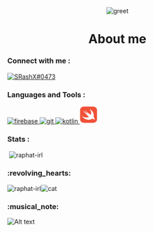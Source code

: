<div align="center">
  <img alt="greet" width="auto" height="auto" src="https://im5.ezgif.com/tmp/ezgif-5-f60781de7e.webp">
</div>

<h1 align="center">About me</h1>

<h3 align="left">Connect with me :</h3>
<p align="left">
<a href="https://discord.gg/UkNTr9SQED" target="blank"><img align="center" src="https://raw.githubusercontent.com/rahuldkjain/github-profile-readme-generator/master/src/images/icons/Social/discord.svg" alt="SRashX#0473" height="30" width="40" /></a>
</p>

<div>
<h3 align="left">Languages and Tools :</h3>
<p align="left"> <a href="https://firebase.google.com/" target="_blank" rel="noreferrer"> <img src="https://www.vectorlogo.zone/logos/firebase/firebase-icon.svg" alt="firebase" width="40" height="40"/> </a> <a href="https://git-scm.com/" target="_blank" rel="noreferrer"> <img src="https://www.vectorlogo.zone/logos/git-scm/git-scm-icon.svg" alt="git" width="40" height="40"/> </a> <a href="https://kotlinlang.org" target="_blank" rel="noreferrer"> <img src="https://www.vectorlogo.zone/logos/kotlinlang/kotlinlang-icon.svg" alt="kotlin" width="40" height="40"/> </a> <a href="https://developer.apple.com/swift/" target="_blank" rel="noreferrer"> <img src="https://raw.githubusercontent.com/devicons/devicon/master/icons/swift/swift-original.svg" alt="swift" width="40" height="40"/> </a> </p>
</div>

<div>
<h3 align="left">Stats :</h3>
<p>&nbsp;<img align="center" src="https://github-readme-stats.vercel.app/api?username=raphat-irl&show_icons=true&locale=en&theme=dark" alt="raphat-irl" /></p>
</div>
  
<div>
<h3 align="left">:revolving_hearts:</h3>
<p><img align="left" src="https://github-readme-stats.vercel.app/api/top-langs?username=raphat-irl&show_icons=true&locale=en&layout=compact" alt="raphat-irl" /></p>
<img alt="cat" width="300" height="300" src="https://im5.ezgif.com/tmp/ezgif-5-64946624a5.webp">
</div>


<h3 align="left">:musical_note:</h3>

![Alt text](https://spotify-recently-played-readme.vercel.app/api?user=21tvqn4gmtcribmxhisclrtaa&count=3&width=600)
